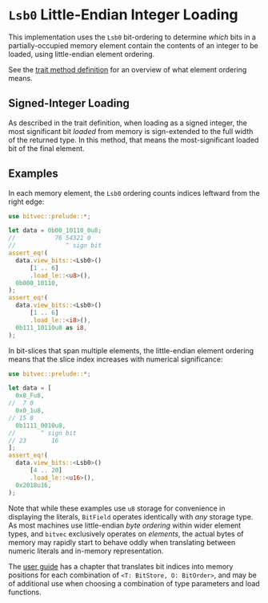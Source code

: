 # `Lsb0` Little-Endian Integer Loading

This implementation uses the `Lsb0` bit-ordering to determine *which* bits in a
partially-occupied memory element contain the contents of an integer to be
loaded, using little-endian element ordering.

See the [trait method definition][orig] for an overview of what element ordering
means.

## Signed-Integer Loading

As described in the trait definition, when loading as a signed integer, the most
significant bit *loaded* from memory is sign-extended to the full width of the
returned type. In this method, that means the most-significant loaded bit of the
final element.

## Examples

In each memory element, the `Lsb0` ordering counts indices leftward from the
right edge:

```rust
use bitvec::prelude::*;

let data = 0b00_10110_0u8;
//           76 54321 0
//              ^ sign bit
assert_eq!(
  data.view_bits::<Lsb0>()
      [1 .. 6]
      .load_le::<u8>(),
  0b000_10110,
);
assert_eq!(
  data.view_bits::<Lsb0>()
      [1 .. 6]
      .load_le::<i8>(),
  0b111_10110u8 as i8,
);
```

In bit-slices that span multiple elements, the little-endian element ordering
means that the slice index increases with numerical significance:

```rust
use bitvec::prelude::*;

let data = [
  0x8_Fu8,
//  7 0
  0x0_1u8,
// 15 8
  0b1111_0010u8,
//       ^ sign bit
// 23       16
];
assert_eq!(
  data.view_bits::<Lsb0>()
      [4 .. 20]
      .load_le::<u16>(),
  0x2018u16,
);
```

Note that while these examples use `u8` storage for convenience in displaying
the literals, `BitField` operates identically with *any* storage type. As most
machines use little-endian *byte ordering* within wider element types, and
`bitvec` exclusively operates on *elements*, the actual bytes of memory may
rapidly start to behave oddly when translating between numeric literals and
in-memory representation.

The [user guide] has a chapter that translates bit indices into memory positions
for each combination of `<T: BitStore, O: BitOrder>`, and may be of additional
use when choosing a combination of type parameters and load functions.

[orig]: crate::field::BitField::load_le
[user guide]: https://bitvecto-rs.github.io/bitvec/memory-layout
